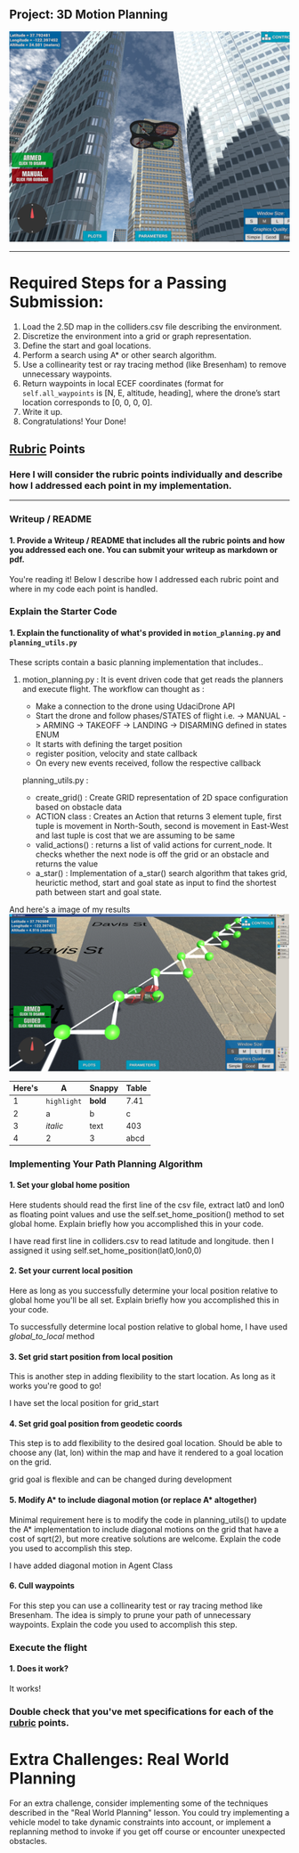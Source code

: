 ## Project: 3D Motion Planning
![Quad Image](./misc/enroute.png)

---

# Required Steps for a Passing Submission:
1. Load the 2.5D map in the colliders.csv file describing the environment.
2. Discretize the environment into a grid or graph representation.
3. Define the start and goal locations.
4. Perform a search using A* or other search algorithm.
5. Use a collinearity test or ray tracing method (like Bresenham) to remove unnecessary waypoints.
6. Return waypoints in local ECEF coordinates (format for `self.all_waypoints` is [N, E, altitude, heading], where the drone’s start location corresponds to [0, 0, 0, 0].
7. Write it up.
8. Congratulations!  Your Done!

## [Rubric](https://review.udacity.com/#!/rubrics/1534/view) Points
### Here I will consider the rubric points individually and describe how I addressed each point in my implementation.  

---
### Writeup / README

#### 1. Provide a Writeup / README that includes all the rubric points and how you addressed each one.  You can submit your writeup as markdown or pdf.  

You're reading it! Below I describe how I addressed each rubric point and where in my code each point is handled.

### Explain the Starter Code

#### 1. Explain the functionality of what's provided in `motion_planning.py` and `planning_utils.py`
These scripts contain a basic planning implementation that includes.. 
1. motion_planning.py : It is event driven code that get reads the planners and execute flight. The workflow can thought as :
	+ Make a connection to the drone using UdaciDrone API
	+ Start the drone and follow phases/STATES of flight i.e. -> MANUAL -> ARMING -> TAKEOFF -> LANDING -> DISARMING defined in states ENUM
	+ It starts with defining the target position
	+ register position, velocity and state callback
	+ On every new events received, follow the respective callback

   planning_utils.py : 
    + create_grid() : Create GRID representation of 2D space configuration based on obstacle data 
    + ACTION class : Creates an Action that returns 3 element tuple, first tuple is movement in North-South, second is movement in East-West and last tuple is cost that we are assuming to be same
    + valid_actions() : returns a list of valid actions for current_node. It checks whether the next node is off the grid or an obstacle and returns the value 
    + a_star() : Implementation of a_star() search algorithm that takes grid, heurictic method, start and goal state as input to find the shortest path between start and goal state.	 


And here's a  image of my results 
![Top Down View](./misc/initial_results.png)

Here's | A | Snappy | Table
--- | --- | --- | ---
1 | `highlight` | **bold** | 7.41
2 | a | b | c
3 | *italic* | text | 403
4 | 2 | 3 | abcd

### Implementing Your Path Planning Algorithm

#### 1. Set your global home position
Here students should read the first line of the csv file, extract lat0 and lon0 as floating point values and use the self.set_home_position() method to set global home. Explain briefly how you accomplished this in your code.

I have read first line in colliders.csv to read latitude and longitude. then I assigned it using self.set_home_position(lat0,lon0,0)

#### 2. Set your current local position
Here as long as you successfully determine your local position relative to global home you'll be all set. Explain briefly how you accomplished this in your code.


To successfully determine local postion relative to global home, I have used *global_to_local* method


#### 3. Set grid start position from local position
This is another step in adding flexibility to the start location. As long as it works you're good to go!

I have set the local position for grid_start


#### 4. Set grid goal position from geodetic coords
This step is to add flexibility to the desired goal location. Should be able to choose any (lat, lon) within the map and have it rendered to a goal location on the grid.

grid goal is flexible and can be changed during development

#### 5. Modify A* to include diagonal motion (or replace A* altogether)
Minimal requirement here is to modify the code in planning_utils() to update the A* implementation to include diagonal motions on the grid that have a cost of sqrt(2), but more creative solutions are welcome. Explain the code you used to accomplish this step.


I have added  diagonal motion in Agent Class 
#### 6. Cull waypoints 
For this step you can use a collinearity test or ray tracing method like Bresenham. The idea is simply to prune your path of unnecessary waypoints. Explain the code you used to accomplish this step.



### Execute the flight
#### 1. Does it work?
It works!

### Double check that you've met specifications for each of the [rubric](https://review.udacity.com/#!/rubrics/1534/view) points.
  
# Extra Challenges: Real World Planning

For an extra challenge, consider implementing some of the techniques described in the "Real World Planning" lesson. You could try implementing a vehicle model to take dynamic constraints into account, or implement a replanning method to invoke if you get off course or encounter unexpected obstacles.


